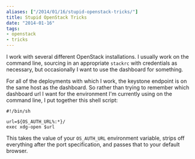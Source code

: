 ```yaml
---
aliases: ["/2014/01/16/stupid-openstack-tricks/"]
title: Stupid OpenStack Tricks
date: "2014-01-16"
tags:
- openstack
- tricks
---
```


I work with several different OpenStack installations.  I usually work
on the command line, sourcing in an appropriate `stackrc` with
credentials as necessary, but occasionally I want to use the dashboard
for something.

For all of the deployments with which I work, the keystone endpoint is
on the same host as the dashboard.  So rather than trying to remember
which dashboard url I want for the environment I'm currently using on
the command line, I put together this shell script:

    #!/bin/sh

    url=${OS_AUTH_URL%:*}/
    exec xdg-open $url

This takes the value of your `OS_AUTH_URL` environment variable,
strips off everything after the port specification, and passes that to
your default browser.

